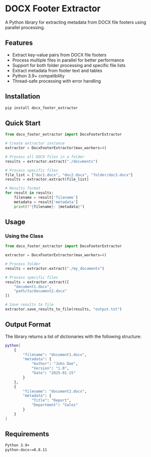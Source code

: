 # DOCX Footer Extractor

A Python library for extracting metadata from DOCX file footers using parallel processing.

## Features

- Extract key-value pairs from DOCX file footers
- Process multiple files in parallel for better performance
- Support for both folder processing and specific file lists
- Extract metadata from footer text and tables
- Python 3.9+ compatibility
- Thread-safe processing with error handling

## Installation

```bash
pip install docx_footer_extractor
```

## Quick Start

```python
from docx_footer_extractor import DocxFooterExtractor

# Create extractor instance
extractor = DocxFooterExtractor(max_workers=4)

# Process all DOCX files in a folder
results = extractor.extract("./documents")

# Process specific files
file_list = ["doc1.docx", "doc2.docx", "folder/doc3.docx"]
results = extractor.extract(file_list)

# Results format
for result in results:
    filename = result['filename']
    metadata = result['metadata']
    print(f"{filename}: {metadata}")
```

## Usage

### Using the Class

```python
from docx_footer_extractor import DocxFooterExtractor

extractor = DocxFooterExtractor(max_workers=4)

# Process folder
results = extractor.extract("./my_documents")

# Process specific files
results = extractor.extract([
    "document1.docx",
    "path/to/document2.docx"
])

# Save results to file
extractor.save_results_to_file(results, "output.txt")
```

## Output Format

The library returns a list of dictionaries with the following structure:

```bash
python[
    {
        "filename": "document1.docx",
        "metadata": {
            "Author": "John Doe",
            "Version": "1.0",
            "Date": "2025-01-15"
        }
    },
    {
        "filename": "document2.docx",
        "metadata": {
            "Title": "Report",
            "Department": "Sales"
        }
    }
]
```

## Requirements

```bash
Python 3.9+
python-docx>=0.8.11
```

